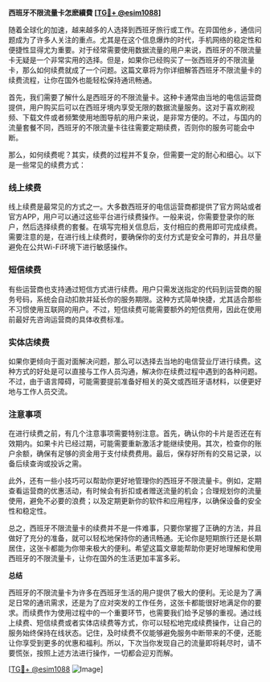 **西班牙不限流量卡怎麽續費 [[TG💪+ @esim1088](https://t.me/s/esim1088)]**

随着全球化的加速，越来越多的人选择到西班牙旅行或工作。在异国他乡，通信问题成为了许多人关注的重点。尤其是在这个信息爆炸的时代，手机网络的稳定性和便捷性显得尤为重要。对于经常需要使用数据流量的用户来说，西班牙的不限流量卡无疑是一个非常实用的选择。但是，如果你已经购买了一张西班牙的不限流量卡，那么如何续费就成了一个问题。这篇文章将为你详细解答西班牙不限流量卡的续费流程，让你在国外也能轻松保持通讯畅通。

首先，我们需要了解什么是西班牙的不限流量卡。这种卡通常由当地的电信运营商提供，用户购买后可以在西班牙境内享受无限的数据流量服务。这对于喜欢刷视频、下载文件或者频繁使用地图导航的用户来说，是非常方便的。不过，与国内的流量套餐不同，西班牙的不限流量卡往往需要定期续费，否则你的服务可能会中断。

那么，如何续费呢？其实，续费的过程并不复杂，但需要一定的耐心和细心。以下是一些常见的续费方式：

### 线上续费

线上续费是最常见的方式之一。大多数西班牙的电信运营商都提供了官方网站或者官方APP，用户可以通过这些平台进行续费操作。一般来说，你需要登录你的账户，然后选择续费的套餐。在填写完相关信息后，支付相应的费用即可完成续费。需要注意的是，在进行线上续费时，要确保你的支付方式是安全可靠的，并且尽量避免在公共Wi-Fi环境下进行敏感操作。

### 短信续费

有些运营商也支持通过短信方式进行续费。用户只需发送指定的代码到运营商的服务号码，系统会自动扣款并延长你的服务期限。这种方式简单快捷，尤其适合那些不习惯使用互联网的用户。不过，短信续费可能需要额外的短信费用，因此在使用前最好先咨询运营商的具体收费标准。

### 实体店续费

如果你更倾向于面对面解决问题，那么可以选择去当地的电信营业厅进行续费。这种方式的好处是可以直接与工作人员沟通，解决你在续费过程中遇到的各种问题。不过，由于语言障碍，可能需要提前准备好相关的英文或西班牙语材料，以便更好地与工作人员交流。

### 注意事项

在进行续费之前，有几个注意事项需要特别注意。首先，确认你的卡片是否还在有效期内。如果卡片已经过期，可能需要重新激活才能继续使用。其次，检查你的账户余额，确保有足够的资金用于支付续费费用。最后，保存好所有的交易记录，以备后续查询或投诉之需。

此外，还有一些小技巧可以帮助你更好地管理你的西班牙不限流量卡。例如，定期查看运营商的优惠活动，有时候会有折扣或者赠送流量的机会；合理规划你的流量使用，避免不必要的浪费；以及定期更新你的软件和应用程序，以确保设备的安全性和稳定性。

总之，西班牙不限流量卡的续费并不是一件难事，只要你掌握了正确的方法，并且做好了充分的准备，就可以轻松地保持你的通讯畅通。无论你是短期旅行还是长期居住，这张卡都能为你带来极大的便利。希望这篇文章能帮助你更好地理解和使用西班牙的不限流量卡，让你在国外的生活更加丰富多彩。

**总结**

西班牙的不限流量卡为许多在西班牙生活的用户提供了极大的便利。无论是为了满足日常的通讯需求，还是为了应对突发的工作任务，这张卡都能很好地满足你的要求。而续费作为使用过程中的一个重要环节，也需要我们给予足够的重视。通过线上续费、短信续费或者实体店续费等方式，你可以轻松地完成续费操作，让自己的服务始终保持在线状态。记住，及时续费不仅能够避免服务中断带来的不便，还能让你享受到更多的优惠和福利。所以，下次当你发现自己的流量即将耗尽时，请不要慌张，按照上述方法进行操作，一切都会迎刃而解。

[[TG💪+ @esim1088](https://t.me/s/esim1088) ![Image](https://i.postimg.cc/4NQfJmqS/Snipaste-2025-05-13-00-14-12.png)]